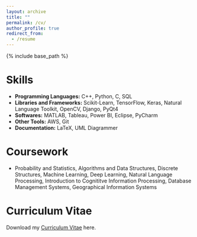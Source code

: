 ```yaml
---
layout: archive
title: ""
permalink: /cv/
author_profile: true
redirect_from:
  - /resume
---
```


{% include base_path %}

# Skills
* **Programming Languages:** C++, Python, C, SQL
* **Libraries and Frameworks:** Scikit-Learn, TensorFlow, Keras, Natural Language Toolkit, OpenCV, Django, PyQt4
* **Softwares:** MATLAB, Tableau, Power BI, Eclipse, PyCharm
* **Other Tools:** AWS, Git
* **Documentation:** LaTeX, UML Diagrammer


# Coursework
* Probability and Statistics, Algorithms and Data Structures, Discrete Structures, Machine Learning, Deep Learning, Natural Language Processing, Introduction to Cognititve Information Processing, Database Management Systems, Geographical Information Systems


# Curriculum Vitae
Download my  <span style="color:#52ADC8;">[Curriculum Vitae](https://abhishek-niranjan.github.io/files/fullcv.pdf)</span> here. 